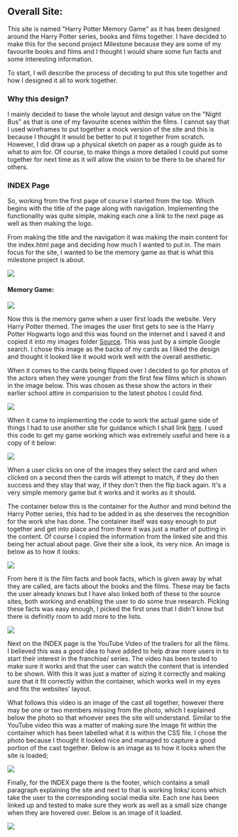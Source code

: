 <h2><strong>Overall Site:</strong></h2>
This site is named "Harry Potter Memory Game" as it has been designed around the Harry Potter series, books and films together. I have decided to make this for the second project Milestone because they are some of my favourite books and films and I thought I would share some fun facts and some interesting information. 

To start, I will describe the process of deciding to put this site together and how I designed it all to work together. 

<h3><strong>Why this design?</strong></h3>

I mainly decided to base the whole layout and design value on the "Night Bus" as that is one of my favourite scenes within the films. I cannot say that I used wireframes to put together a mock version of the site and this is because I thought it would be better to put it together from scratch. However, I did draw up a physical sketch on paper as a rough guide as to what to aim for. Of course, to make things a more detailed I could put some together for next time as it will allow the vision to be there to be shared for others. 

<h3><strong>INDEX Page </strong></h3>

So, working from the first page of course I started from the top. Which begins with the title of the page along with navigation. Implementing the functionality was quite simple, making each one a link to the next page as well as then making the logo. 

From making the title and the navigation it was making the main content for the index.html page and deciding how much I wanted to put in. The main focus for the site, I wanted to be the memory game as that is what this milestone project is about. 

<img src="screenshots/Screenshot 2021-04-05 185058.png"></img>

<h4><strong>Memory Game:</strong></h4>

<img src="screenshots/Screenshot 2021-04-05 185902.png"></img>

Now this is the memory game when a user first loads the website. Very Harry Potter themed. The images the user first gets to see is the Harry Potter Hogwarts logo and this was found on the internet and I saved it and copied it into my images folder <a href="https://wallpapercave.com/harry-potter-logo-wallpapers" target="_blank">Source</a>. This was just by a simple Google search. I chose this image as the backs of my cards as I liked the design and thought it looked like it would work well with the overall aesthetic. 

When it comes to the cards being flipped over I decided to go for photos of the actors when they were younger from the first few films which is shown in the image below. This was chosen as these show the actors in their earlier school attire in comparision to the latest photos I could find.

<img src="screenshots/Screenshot 2021-04-05 191348.png"></img>


When it came to implementing the code to work the actual game side of things I had to use another site for guidance which I shall link <a href="https://medium.com/free-code-camp/vanilla-javascript-tutorial-build-a-memory-game-in-30-minutes-e542c4447eae" target="_blank">here</a>. I used this code to get my game working which was extremely useful and here is a copy of it below:

<img src="screenshots/Screenshot 2021-04-05 192540.png"></img>

When a user clicks on one of the images they select the card and when clicked on a second then the cards will attempt to match, if they do then success and they stay that way, if they don't then the flip back again. It's a very simple memory game but it works and it works as it should. 

The container below this is the container for the Author and mind behind the Harry Potter series, this had to be added in as she deserves the recognition for the work she has done. The container itself was easy enough to put together and get into place and from there it was just a matter of putting in the content. Of course I copied the information from the linked site and this being her actual about page. Give their site a look, its very nice. An image is below as to how it looks:

<img src="screenshots/Screenshot 2021-04-05 195359.png"></img>

From here it is the film facts and book facts, which is given away by what they are called, are facts about the books and the films. These may be facts the user already knows but I have also linked both of these to the source sites, both working and enabling the user to do some true research. Picking these facts was easy enough, I picked the first ones that I didn't know but there is definitly room to add more to the lists. 


<img src="screenshots/Screenshot 2021-04-05 195809.png"></img>

Next on the INDEX page is the YouTube Video of the trailers for all the films. I believed this was a good idea to have added to help draw more users in to start their interest in the franchise/ series. The video has been tested to make sure it works and that the user can watch the content that is intended to be shown. With this it was just a matter of sizing it correctly and making sure that it fit correctly within the container, which works well in my eyes and fits the websites' layout. 

What follows this video is an image of the cast all together, however there may be one or two members missing from the photo, which I explained below the photo so that whoever sees the site will understand. Similar to the YouTube video this was a matter of making sure the image fit within the container which has been labelled what it is within the CSS file. I chose the photo because I thought it looked nice and managed to capture a good portion of the cast together. Below is an image as to how it looks when the site is loaded;

<img src="screenshots/Capture.PNG"></img>

Finally, for the INDEX page there is the footer, which contains a small paragraph explaining the site and next to that is working links/ icons which take the user to the corresponding social media site. Each one has been linked up and tested to make sure they work as well as a small size change when they are hovered over. Below is an image of it loaded. 

<img src="screenshots/Capture2.PNG"></img>